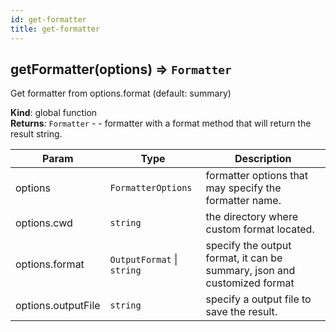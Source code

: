 ```yaml
---
id: get-formatter
title: get-formatter
---
```


<a name="getFormatter"></a>

## getFormatter(options) ⇒ <code>Formatter</code>

Get formatter from options.format (default: summary)

**Kind**: global function  
**Returns**: <code>Formatter</code> - - formatter with a format method that will return the result string.

| Param              | Type                                             | Description                                                              |
| ------------------ | ------------------------------------------------ | ------------------------------------------------------------------------ |
| options            | <code>FormatterOptions</code>                    | formatter options that may specify the formatter name.                   |
| options.cwd        | <code>string</code>                              | the directory where custom format located.                               |
| options.format     | <code>OutputFormat</code> \| <code>string</code> | specify the output format, it can be summary, json and customized format |
| options.outputFile | <code>string</code>                              | specify a output file to save the result.                                |
